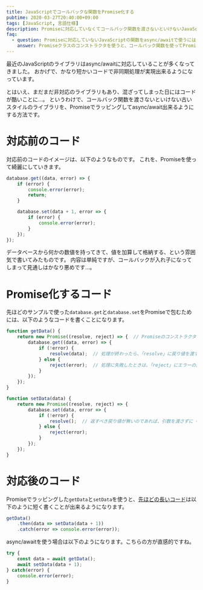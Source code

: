 ```yaml
---
title: JavaScriptでコールバックな関数をPromise化する
pubtime: 2020-03-27T20:40:00+09:00
tags: [JavaScript, 言語仕様]
description: Promiseに対応していなくてコールバック関数を渡さないといけないJavaScriptの関数を、async/awaitで呼び出せるようにPromise化する方法です。
faq:
  - question: Promiseに対応していないJavaScriptの関数をasync/awaitで使うには？
    answer: Promiseクラスのコンストラクタを使うと、コールバック関数を使ってPromiseを作ることが出来ます。
---
```


最近のJavaScriptのライブラリはasync/awaitに対応していることが多くなってきました。
おかげで、かなり短かいコードで非同期処理が実現出来るようになっています。

とはいえ、まだまだ非対応のライブラリもあり、混ざってしまった日にはコードが酷いことに…。
というわけで、コールバック関数を渡さないといけない古いスタイルのライブラリを、Promiseでラッピングしてasync/await出来るようにする方法です。


# 対応前のコード
対応前のコードのイメージは、以下のようなものです。
これを、Promiseを使って綺麗にしていきます。

``` javascript
database.get((data, error) => {
    if (error) {
        console.error(error);
        return;
    }

    database.set(data + 1, error => {
        if (error) {
            console.error(error);
        }
    });
});
```

データベースから何かの数値を持ってきて、値を加算して格納する、という雰囲気で書いてみたものです。
内容は単純ですが、コールバックが入れ子になってしまって見通しはかなり悪めです…。


# Promise化するコード
先ほどのサンプルで使った`database.get`と`database.set`をPromiseで包むためには、以下のようなコードを書くことになります。

``` javascript
function getData() {
    return new Promise((resolve, reject) => {  // Promiseのコンストラクタを使って「resolve」と「reject」を作る
        database.get((data, error) => {
            if (!error) {
                resolve(data);  // 処理が終わったら、「resolve」に戻り値を渡す
            } else {
                reject(error);  // 処理に失敗したときは、「reject」にエラーの内容を渡す
            }
        });
    });
}

function setData(data) {
    return new Promise((resolve, reject) => {
        database.set(data, error => {
            if (!error) {
                resolve();  // 返すべき戻り値が無いのであれば、引数を渡さずに「resolve」を呼び出す
            } else {
                reject(error);
            }
        });
    });
}
```


# 対応後のコード
Promiseでラッピングした`getData`と`setData`を使うと、[先ほどの長いコード](#対応前のコード)は以下のように短く書くことが出来るようになります。

``` javascript
getData()
    .then(data => setData(data + 1))
    .catch(error => console.error(error));
```

async/awaitを使う場合は以下のようになります。こちらの方が直感的ですね。

``` javascript
try {
    const data = await getData();
    await setData(data + 1);
} catch(error) {
    console.error(error);
}
```
